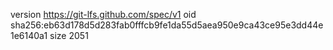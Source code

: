 version https://git-lfs.github.com/spec/v1
oid sha256:eb63d178d5d283fab0fffcb9fe1da55d5aea950e9ca43ce95e3dd44e1e6140a1
size 2051
